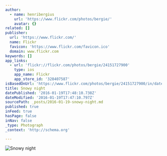 ```yaml
---
author:
  - name: henribergius
    url: 'https://www.flickr.com/photos/bergie/'
    avatar: {}
related: []
publisher:
  url: 'https://www.flickr.com/'
  name: Flickr
  favicon: 'https://www.flickr.com/favicon.ico'
  domain: www.flickr.com
keywords: []
app_links:
  - url: 'flickr://flickr.com/photos/bergie/24151727900'
    type: ios
    app_name: Flickr
    app_store_id: '328407587'
isBasedOnUrl: 'https://www.flickr.com/photos/bergie/24151727900/in/datetaken-public/'
title: Snowy night
datePublished: '2016-01-19T17:48:10.738Z'
dateModified: '2016-01-19T17:47:10.797Z'
sourcePath: _posts/2016-01-19-snowy-night.md
published: true
inFeed: true
hasPage: false
inNav: false
_type: Photograph
_context: 'http://schema.org'

---
```

![Snowy night](https://farm2.staticflickr.com/1658/24151727900_b2666c54c5_b.jpg)